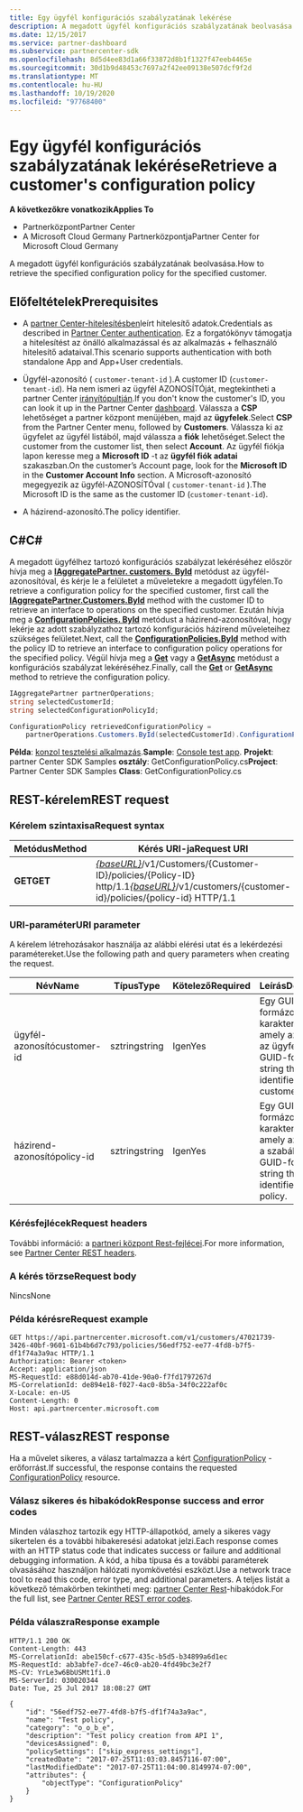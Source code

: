 ```yaml
---
title: Egy ügyfél konfigurációs szabályzatának lekérése
description: A megadott ügyfél konfigurációs szabályzatának beolvasása.
ms.date: 12/15/2017
ms.service: partner-dashboard
ms.subservice: partnercenter-sdk
ms.openlocfilehash: 8d5d4ee83d1a66f33872d8b1f1327f47eeb4465e
ms.sourcegitcommit: 30d1b9d48453c7697a2f42ee09138e507dcf9f2d
ms.translationtype: MT
ms.contentlocale: hu-HU
ms.lasthandoff: 10/19/2020
ms.locfileid: "97768400"
---
```

# <a name="retrieve-a-customers-configuration-policy"></a><span data-ttu-id="80158-103">Egy ügyfél konfigurációs szabályzatának lekérése</span><span class="sxs-lookup"><span data-stu-id="80158-103">Retrieve a customer's configuration policy</span></span>

<span data-ttu-id="80158-104">**A következőkre vonatkozik**</span><span class="sxs-lookup"><span data-stu-id="80158-104">**Applies To**</span></span>

- <span data-ttu-id="80158-105">Partnerközpont</span><span class="sxs-lookup"><span data-stu-id="80158-105">Partner Center</span></span>
- <span data-ttu-id="80158-106">A Microsoft Cloud Germany Partnerközpontja</span><span class="sxs-lookup"><span data-stu-id="80158-106">Partner Center for Microsoft Cloud Germany</span></span>

<span data-ttu-id="80158-107">A megadott ügyfél konfigurációs szabályzatának beolvasása.</span><span class="sxs-lookup"><span data-stu-id="80158-107">How to retrieve the specified configuration policy for the specified customer.</span></span>

## <a name="prerequisites"></a><span data-ttu-id="80158-108">Előfeltételek</span><span class="sxs-lookup"><span data-stu-id="80158-108">Prerequisites</span></span>

- <span data-ttu-id="80158-109">A [partner Center-hitelesítésben](partner-center-authentication.md)leírt hitelesítő adatok.</span><span class="sxs-lookup"><span data-stu-id="80158-109">Credentials as described in [Partner Center authentication](partner-center-authentication.md).</span></span> <span data-ttu-id="80158-110">Ez a forgatókönyv támogatja a hitelesítést az önálló alkalmazással és az alkalmazás + felhasználó hitelesítő adataival.</span><span class="sxs-lookup"><span data-stu-id="80158-110">This scenario supports authentication with both standalone App and App+User credentials.</span></span>

- <span data-ttu-id="80158-111">Ügyfél-azonosító ( `customer-tenant-id` ).</span><span class="sxs-lookup"><span data-stu-id="80158-111">A customer ID (`customer-tenant-id`).</span></span> <span data-ttu-id="80158-112">Ha nem ismeri az ügyfél AZONOSÍTÓját, megtekintheti a partner Center [irányítópultján](https://partner.microsoft.com/dashboard).</span><span class="sxs-lookup"><span data-stu-id="80158-112">If you don't know the customer's ID, you can look it up in the Partner Center [dashboard](https://partner.microsoft.com/dashboard).</span></span> <span data-ttu-id="80158-113">Válassza a **CSP** lehetőséget a partner központ menüjében, majd az **ügyfelek**.</span><span class="sxs-lookup"><span data-stu-id="80158-113">Select **CSP** from the Partner Center menu, followed by **Customers**.</span></span> <span data-ttu-id="80158-114">Válassza ki az ügyfelet az ügyfél listából, majd válassza a **fiók** lehetőséget.</span><span class="sxs-lookup"><span data-stu-id="80158-114">Select the customer from the customer list, then select **Account**.</span></span> <span data-ttu-id="80158-115">Az ügyfél fiókja lapon keresse meg a **Microsoft ID** -t az **ügyfél fiók adatai** szakaszban.</span><span class="sxs-lookup"><span data-stu-id="80158-115">On the customer’s Account page, look for the **Microsoft ID** in the **Customer Account Info** section.</span></span> <span data-ttu-id="80158-116">A Microsoft-azonosító megegyezik az ügyfél-AZONOSÍTÓval ( `customer-tenant-id` ).</span><span class="sxs-lookup"><span data-stu-id="80158-116">The Microsoft ID is the same as the customer ID  (`customer-tenant-id`).</span></span>

- <span data-ttu-id="80158-117">A házirend-azonosító.</span><span class="sxs-lookup"><span data-stu-id="80158-117">The policy identifier.</span></span>

## <a name="c"></a><span data-ttu-id="80158-118">C\#</span><span class="sxs-lookup"><span data-stu-id="80158-118">C\#</span></span>

<span data-ttu-id="80158-119">A megadott ügyfélhez tartozó konfigurációs szabályzat lekéréséhez először hívja meg a [**IAggregatePartner. customers. ById**](/dotnet/api/microsoft.store.partnercenter.customers.icustomercollection.byid) metódust az ügyfél-azonosítóval, és kérje le a felületet a műveletekre a megadott ügyfélen.</span><span class="sxs-lookup"><span data-stu-id="80158-119">To retrieve a configuration policy for the specified customer, first call the [**IAggregatePartner.Customers.ById**](/dotnet/api/microsoft.store.partnercenter.customers.icustomercollection.byid) method with the customer ID to retrieve an interface to operations on the specified customer.</span></span> <span data-ttu-id="80158-120">Ezután hívja meg a [**ConfigurationPolicies. ById**](/dotnet/api/microsoft.store.partnercenter.devicesdeployment.iconfigurationpolicycollection.byid) metódust a házirend-azonosítóval, hogy lekérje az adott szabályzathoz tartozó konfigurációs házirend műveleteihez szükséges felületet.</span><span class="sxs-lookup"><span data-stu-id="80158-120">Next, call the [**ConfigurationPolicies.ById**](/dotnet/api/microsoft.store.partnercenter.devicesdeployment.iconfigurationpolicycollection.byid) method with the policy ID to retrieve an interface to configuration policy operations for the specified policy.</span></span> <span data-ttu-id="80158-121">Végül hívja meg a [**Get**](/dotnet/api/microsoft.store.partnercenter.devicesdeployment.iconfigurationpolicy.get) vagy a [**GetAsync**](/dotnet/api/microsoft.store.partnercenter.devicesdeployment.iconfigurationpolicy.getasync) metódust a konfigurációs szabályzat lekéréséhez.</span><span class="sxs-lookup"><span data-stu-id="80158-121">Finally, call the [**Get**](/dotnet/api/microsoft.store.partnercenter.devicesdeployment.iconfigurationpolicy.get) or [**GetAsync**](/dotnet/api/microsoft.store.partnercenter.devicesdeployment.iconfigurationpolicy.getasync) method to retrieve the configuration policy.</span></span>

``` csharp
IAggregatePartner partnerOperations;
string selectedCustomerId;
string selectedConfigurationPolicyId;

ConfigurationPolicy retrievedConfigurationPolicy =
    partnerOperations.Customers.ById(selectedCustomerId).ConfigurationPolicies.ById(selectedConfigurationPolicyId).Get();
```

<span data-ttu-id="80158-122">**Példa**: [konzol tesztelési alkalmazás](console-test-app.md).</span><span class="sxs-lookup"><span data-stu-id="80158-122">**Sample**: [Console test app](console-test-app.md).</span></span> <span data-ttu-id="80158-123">**Projekt**: partner Center SDK Samples **osztály**: GetConfigurationPolicy.cs</span><span class="sxs-lookup"><span data-stu-id="80158-123">**Project**: Partner Center SDK Samples **Class**: GetConfigurationPolicy.cs</span></span>

## <a name="rest-request"></a><span data-ttu-id="80158-124">REST-kérelem</span><span class="sxs-lookup"><span data-stu-id="80158-124">REST request</span></span>

### <a name="request-syntax"></a><span data-ttu-id="80158-125">Kérelem szintaxisa</span><span class="sxs-lookup"><span data-stu-id="80158-125">Request syntax</span></span>

| <span data-ttu-id="80158-126">Metódus</span><span class="sxs-lookup"><span data-stu-id="80158-126">Method</span></span>  | <span data-ttu-id="80158-127">Kérés URI-ja</span><span class="sxs-lookup"><span data-stu-id="80158-127">Request URI</span></span>                                                                                          |
|---------|------------------------------------------------------------------------------------------------------|
| <span data-ttu-id="80158-128">**GET**</span><span class="sxs-lookup"><span data-stu-id="80158-128">**GET**</span></span> | <span data-ttu-id="80158-129">[*{baseURL}*](partner-center-rest-urls.md)/v1/Customers/{Customer-ID}/policies/{Policy-ID} http/1.1</span><span class="sxs-lookup"><span data-stu-id="80158-129">[*{baseURL}*](partner-center-rest-urls.md)/v1/customers/{customer-id}/policies/{policy-id} HTTP/1.1</span></span> |

### <a name="uri-parameter"></a><span data-ttu-id="80158-130">URI-paraméter</span><span class="sxs-lookup"><span data-stu-id="80158-130">URI parameter</span></span>

<span data-ttu-id="80158-131">A kérelem létrehozásakor használja az alábbi elérési utat és a lekérdezési paramétereket.</span><span class="sxs-lookup"><span data-stu-id="80158-131">Use the following path and query parameters when creating the request.</span></span>

| <span data-ttu-id="80158-132">Név</span><span class="sxs-lookup"><span data-stu-id="80158-132">Name</span></span>        | <span data-ttu-id="80158-133">Típus</span><span class="sxs-lookup"><span data-stu-id="80158-133">Type</span></span>   | <span data-ttu-id="80158-134">Kötelező</span><span class="sxs-lookup"><span data-stu-id="80158-134">Required</span></span> | <span data-ttu-id="80158-135">Leírás</span><span class="sxs-lookup"><span data-stu-id="80158-135">Description</span></span>                                           |
|-------------|--------|----------|-------------------------------------------------------|
| <span data-ttu-id="80158-136">ügyfél-azonosító</span><span class="sxs-lookup"><span data-stu-id="80158-136">customer-id</span></span> | <span data-ttu-id="80158-137">sztring</span><span class="sxs-lookup"><span data-stu-id="80158-137">string</span></span> | <span data-ttu-id="80158-138">Igen</span><span class="sxs-lookup"><span data-stu-id="80158-138">Yes</span></span>      | <span data-ttu-id="80158-139">Egy GUID-formázott karakterlánc, amely azonosítja az ügyfelet.</span><span class="sxs-lookup"><span data-stu-id="80158-139">A GUID-formatted string that identifies the customer.</span></span> |
| <span data-ttu-id="80158-140">házirend-azonosító</span><span class="sxs-lookup"><span data-stu-id="80158-140">policy-id</span></span>   | <span data-ttu-id="80158-141">sztring</span><span class="sxs-lookup"><span data-stu-id="80158-141">string</span></span> | <span data-ttu-id="80158-142">Igen</span><span class="sxs-lookup"><span data-stu-id="80158-142">Yes</span></span>      | <span data-ttu-id="80158-143">Egy GUID-formázott karakterlánc, amely azonosítja a szabályzatot.</span><span class="sxs-lookup"><span data-stu-id="80158-143">A GUID-formatted string that identifies the policy.</span></span>   |

### <a name="request-headers"></a><span data-ttu-id="80158-144">Kérésfejlécek</span><span class="sxs-lookup"><span data-stu-id="80158-144">Request headers</span></span>

<span data-ttu-id="80158-145">További információ: a [partneri központ Rest-fejlécei](headers.md).</span><span class="sxs-lookup"><span data-stu-id="80158-145">For more information, see [Partner Center REST headers](headers.md).</span></span>

### <a name="request-body"></a><span data-ttu-id="80158-146">A kérés törzse</span><span class="sxs-lookup"><span data-stu-id="80158-146">Request body</span></span>

<span data-ttu-id="80158-147">Nincs</span><span class="sxs-lookup"><span data-stu-id="80158-147">None</span></span>

### <a name="request-example"></a><span data-ttu-id="80158-148">Példa kérésre</span><span class="sxs-lookup"><span data-stu-id="80158-148">Request example</span></span>

```http
GET https://api.partnercenter.microsoft.com/v1/customers/47021739-3426-40bf-9601-61b4b6d7c793/policies/56edf752-ee77-4fd8-b7f5-df1f74a3a9ac HTTP/1.1
Authorization: Bearer <token>
Accept: application/json
MS-RequestId: e88d014d-ab70-41de-90a0-f7fd1797267d
MS-CorrelationId: de894e18-f027-4ac0-8b5a-34f0c222af0c
X-Locale: en-US
Content-Length: 0
Host: api.partnercenter.microsoft.com
```

## <a name="rest-response"></a><span data-ttu-id="80158-149">REST-válasz</span><span class="sxs-lookup"><span data-stu-id="80158-149">REST response</span></span>

<span data-ttu-id="80158-150">Ha a művelet sikeres, a válasz tartalmazza a kért [ConfigurationPolicy](device-deployment-resources.md#configurationpolicy) -erőforrást.</span><span class="sxs-lookup"><span data-stu-id="80158-150">If successful, the response contains the requested [ConfigurationPolicy](device-deployment-resources.md#configurationpolicy) resource.</span></span>

### <a name="response-success-and-error-codes"></a><span data-ttu-id="80158-151">Válasz sikeres és hibakódok</span><span class="sxs-lookup"><span data-stu-id="80158-151">Response success and error codes</span></span>

<span data-ttu-id="80158-152">Minden válaszhoz tartozik egy HTTP-állapotkód, amely a sikeres vagy sikertelen és a további hibakeresési adatokat jelzi.</span><span class="sxs-lookup"><span data-stu-id="80158-152">Each response comes with an HTTP status code that indicates success or failure and additional debugging information.</span></span> <span data-ttu-id="80158-153">A kód, a hiba típusa és a további paraméterek olvasásához használjon hálózati nyomkövetési eszközt.</span><span class="sxs-lookup"><span data-stu-id="80158-153">Use a network trace tool to read this code, error type, and additional parameters.</span></span> <span data-ttu-id="80158-154">A teljes listát a következő témakörben tekintheti meg: [partner Center Rest](error-codes.md)-hibakódok.</span><span class="sxs-lookup"><span data-stu-id="80158-154">For the full list, see [Partner Center REST error codes](error-codes.md).</span></span>

### <a name="response-example"></a><span data-ttu-id="80158-155">Példa válaszra</span><span class="sxs-lookup"><span data-stu-id="80158-155">Response example</span></span>

```http
HTTP/1.1 200 OK
Content-Length: 443
MS-CorrelationId: abe150cf-c677-435c-b5d5-b34899a6d1ec
MS-RequestId: ab3abfe7-dce7-46c0-ab20-4fd49bc3e2f7
MS-CV: YrLe3w6BbUSMt1fi.0
MS-ServerId: 030020344
Date: Tue, 25 Jul 2017 18:08:27 GMT

{
    "id": "56edf752-ee77-4fd8-b7f5-df1f74a3a9ac",
    "name": "Test policy",
    "category": "o_o_b_e",
    "description": "Test policy creation from API 1",
    "devicesAssigned": 0,
    "policySettings": ["skip_express_settings"],
    "createdDate": "2017-07-25T11:03:03.8457116-07:00",
    "lastModifiedDate": "2017-07-25T11:04:00.8149974-07:00",
    "attributes": {
        "objectType": "ConfigurationPolicy"
    }
}
```
